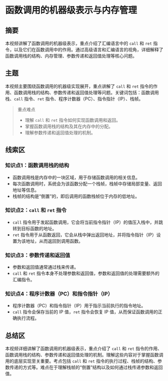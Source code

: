 # 函数调用的机器级表示与内存管理

## 摘要

本视频讲解了函数调用的机器级表示，重点介绍了汇编语言中的 `call` 和 `ret` 指令，以及它们在函数调用中的作用。通过高级语言和汇编语言的视角，详细解释了函数调用栈的结构、内存管理、参数传递和返回值处理等核心问题。

## 主题

本视频主要围绕函数调用的机器级实现展开，重点讲解了 `call` 和 `ret` 指令的作用、函数调用栈的结构、参数传递和返回值处理等问题。关键词包括：函数调用栈、`call` 指令、`ret` 指令、程序计数器（PC）、指令指针（IP）、栈帧。

> 重点难点
>
> - 理解 `call` 和 `ret` 指令如何实现函数调用和返回。
> - 掌握函数调用栈的结构及其在内存中的分配。
> - 理解参数传递和返回值处理的机制。

## 线索区

### 知识点1：函数调用栈的结构
- 函数调用栈是内存中的一块区域，用于存储函数调用的相关信息。
- 每次函数调用时，系统会为该函数分配一个栈帧，栈帧中存储局部变量、返回地址等信息。
- 栈帧的结构是“倒置”的，即后调用的函数栈帧位于内存的低地址。

### 知识点2：`call` 和 `ret` 指令
- `call` 指令用于发起函数调用，它会将当前指令指针（IP）的值压入栈中，并跳转到目标函数的地址。
- `ret` 指令用于从函数返回，它会从栈中弹出返回地址，并将指令指针（IP）设置为该地址，从而返回到调用函数。

### 知识点3：参数传递和返回值
- 参数和返回值通常通过栈来传递。
- `call` 和 `ret` 指令本身不处理参数和返回值，参数和返回值的处理需要额外的汇编指令。

### 知识点4：程序计数器（PC）和指令指针（IP）
- 程序计数器（PC）和指令指针（IP）用于指示当前执行的指令地址。
- `call` 指令会保存当前的 IP 值，`ret` 指令会恢复 IP 值，从而保证函数调用的正确执行流程。

## 总结区

本视频详细讲解了函数调用的机器级表示，重点介绍了 `call` 和 `ret` 指令的作用、函数调用栈的结构、参数传递和返回值处理的机制。理解这些内容对于掌握函数调用的底层实现至关重要。考点包括 `call` 和 `ret` 指令的执行过程、栈帧的结构、参数传递的方式等。难点在于理解栈帧的“倒置”结构以及如何通过栈传递参数和返回值。